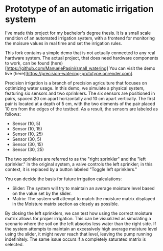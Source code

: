 # Prototype of an automatic irrigation system
I've made this project for my bachelor's degree thesis. It is a small scale rendition of an automated irrigation system, with a frontend for monitoring the moisure values in real time and set the irrigation rules.

This fork contains a simple demo that is not actually connected to any real hardware system. The actual project, that does need hardware components to work, can be found (here)[https://github.com/ManuelePasini/small_watering]
You can visit the demo live (here)[https://precision-watering-prototype.onrender.com].

Precision irrigation is a branch of precision agriculture that focuses on optimizing water usage. In this demo, we simulate a physical system, featuring six sensors and two sprinklers. The six sensors are positioned in pairs, spaced 20 cm apart horizontally and 10 cm apart vertically. The first pair is located at a depth of 5 cm, with the two elements of the pair placed 10 cm from the edges of the testbed. As a result, the sensors are labeled as follows:
+ Sensor (10, 5)
+ Sensor (10, 15)
+ Sensor (10, 25)
+ Sensor (30, 5)
+ Sensor (30, 15)
+ Sensor (30, 25)

The two sprinklers are referred to as the "right sprinkler" and the "left sprinkler." In the original system, a valve controls the left sprinkler; in this context, it is replaced by a button labeled "Toggle left sprinklers."

You can decide the basis for future irrigation calculations:
+ Slider: The system will try to maintain an average moisture level based on the value set by the slider.
+ Matrix: The system will attempt to match the moisture matrix displayed in the Moisture matrix section as closely as possible.

By closing the left sprinklers, we can test how using the correct moisture matrix allows for proper irrigation. This can be visualized as simulating a scenario where the soil on the left absorbs less water than the right side. If the system attempts to maintain an excessively high average moisture level using the slider, it might never reach that level, leaving the pump running indefinitely. The same issue occurs if a completely saturated matrix is selected. 


